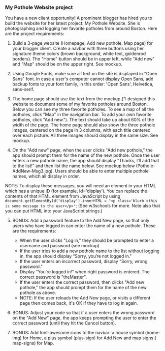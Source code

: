 ### My Pothole Website project
You have a new client opportunity!  A prominent blogger has hired you to build the website for her latest project: My Pothole Website. She is photographing and logging her favorite potholes from around Boston.  Here are the project requirements:

1. Build a 3-page website (Homepage, Add new pothole, Map page) for your blogger client.  Create a navbar with three buttons using her signature theme colors (brown background, white text, goldenrod borders).  The "Home" button should be in upper left, while "Add new" and "Map" should be on the upper right.  See mockup.

2. Using Google Fonts, make sure all text on the site is displayed in "Open Sans" font. In case a user's computer cannot display Open Sans, add backup fonts to your font family, in this order: 'Open Sans', Helvetica, sans-serif.

3. The home page should use the text from the mockup ("I designed this website to document some of my favorite potholes around Boston. Below you can see my three favorite potholes. To see a map of all the potholes, click "Map" in the navigation bar. To add your own favorite potholes, click "Add new."). The text should take up about 60% of the width of the page.  The home page should also show the three pothole images, centered on the page in 3 columns, with each title centered over each picture. All three images should display in the same size. See mockup.

4. On the "Add new" page, when the user clicks "Add new pothole," the app should prompt them for the name of the new pothole. Once the user enters a new pothole name, the app should display “Thanks, I'll add that to the list!” and then list the name below. See mockup below (Pothole-AddNew-Msg3.jpg). Users should be able to enter multiple pothole names, which all display in order.

NOTE: To display these messages, you will need an element in your HTML which has a unique ID (for example, id='display'). You can replace the contents of that HTML element from JavaScript by using `document.getElementById('display').innerHTML = "<p class='blurb'>this is some message to the user</p>"`;
(See w3schools for more. Note also that you can put HTML into your JavaScript strings.)

5. BONUS: Add a password feature to the Add New page, so that only users who have logged in can enter the name of a new pothole.  These are the requirements:

    * When the user clicks "Log in," they should be prompted to enter a username and password (see mockup)
    * If the user tries to add a new pothole name to the list without logging in, the app should display “Sorry, you’re not logged in."
    * If the user enters an incorrect password, display “Sorry, wrong password."
    * Display “You’re logged in!” when right password is entered.  The correct password is "theMaster".
    * If the user enters the correct password, then clicks "Add new pothole," the app should prompt them for the name of the new pothole as above.
    * NOTE: If the user reloads the Add New page, or visits a different page then comes back, it's OK if they have to log in again.

6. BONUS: Adjust your code so that if a user enters the wrong password on the "Add New" page, the app keeps prompting the user to enter the correct password (until they hit the Cancel button).

7. BONUS: Add font-awesome icons to the navbar: a house symbol (home-img) for Home, a plus symbol (plus-sign) for Add New and map signs ( map-signs) for Map.
